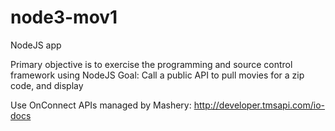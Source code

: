 # node3-mov1

NodeJS app

Primary objective is to exercise the programming and source control framework using NodeJS
Goal: Call a public API to pull movies for a zip code, and display

Use OnConnect APIs managed by Mashery:  http://developer.tmsapi.com/io-docs
